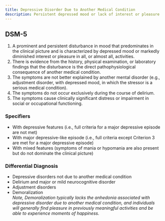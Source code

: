 ```yaml
---
title: Depressive Disorder Due to Another Medical Condition
description: Persistent depressed mood or lack of interest or pleasure due to another medical condition.
---
```


## DSM-5
1. A prominent and persistent disturbance in mood that predominates in the clinical picture and is characterized by depressed mood or markedly diminished interest or pleasure in all, or almost all, activities.  
2. There is evidence from the history, physical examination, or laboratory findings that the disturbance is the direct pathophysiological consequence of another medical condition.  
3. The symptoms are not better explained by another mental disorder (e.g., adjustment disorder, with depressed mood, in
which the stressor is a serious medical condition).  
4. The symptoms do not occur exclusively during the course of delirium.  
5. The symptoms cause clinically significant distress or impairment in social or occupational functioning.  

### Specifiers
- With depressive features (i.e., full criteria for a major depressive episode are not met)  
- With major depressive-like episode (i.e., full criteria except Criterion 3 are met for a major depressive episode)  
- With mixed features (symptoms of mania or hypomania are also present but do not dominate the clinical picture)  

### Differential Diagnosis
- Depressive disorders not due to another medical condition  
- Delirium and major or mild neurocognitive disorder  
- Adjustment disorders  
- Demoralization  
<i>Note, Demoralization typically lacks the anhedonia associated with depressive disorder due to another medical condition, and individuals will generally find pleasure in previously meaningful activities and be able to experience moments of happiness.</i>